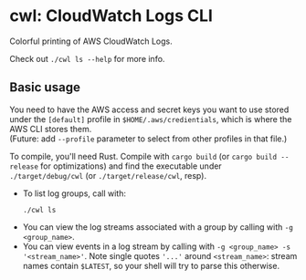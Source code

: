 # cwl: CloudWatch Logs CLI

Colorful printing of AWS CloudWatch Logs.

Check out `./cwl ls --help` for more info.


## Basic usage

You need to have the AWS access and secret keys you want to use stored under the `[default]` profile in `$HOME/.aws/credientials`, which is where the AWS CLI stores them.  
(Future: add `--profile` parameter to select from other profiles in that file.)

To compile, you'll need Rust. Compile with `cargo build` (or `cargo build --release` for optimizations) and find the executable under `./target/debug/cwl` (or `./target/release/cwl`, resp).

* To list log groups, call with:  
    ```shell
    ./cwl ls

    ```  
* You can view the log streams associated with a group by calling with `-g <group_name>`. 
* You can view events in a log stream by calling with `-g <group_name> -s '<stream_name>'`. Note single quotes `'...'` around `<stream_name>`: stream names contain `$LATEST`, so your shell will try to parse this otherwise.
